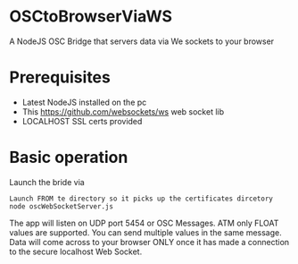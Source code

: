 # OSCtoBrowserViaWS
A NodeJS OSC Bridge that servers data via We sockets to your browser

# Prerequisites
- Latest NodeJS installed on the pc
- This https://github.com/websockets/ws web socket lib
- LOCALHOST SSL certs provided

# Basic operation
Launch the bride via 

````
Launch FROM te directory so it picks up the certificates dircetory
node oscWebSocketServer.js
````

The app will listen on UDP port 5454 or OSC Messages. ATM only FLOAT values are supported. You can send multiple values in the same message. Data will come across to your browser ONLY once it has made a connection to the secure localhost Web Socket.



